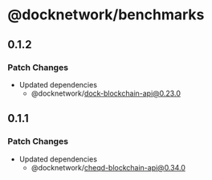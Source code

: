 # @docknetwork/benchmarks

## 0.1.2

### Patch Changes

- Updated dependencies
  - @docknetwork/dock-blockchain-api@0.23.0

## 0.1.1

### Patch Changes

- Updated dependencies
  - @docknetwork/cheqd-blockchain-api@0.34.0
